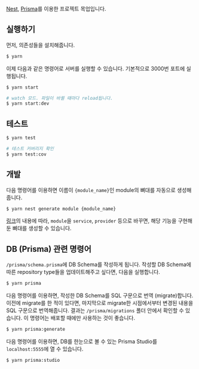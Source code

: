 [Nest](https://github.com/nestjs/nest), [Prisma](https://www.prisma.io/)를 이용한 프로젝트 목업입니다.

## 실행하기

먼저, 의존성들을 설치해줍니다.

```bash
$ yarn
```

이제 다음과 같은 명령어로 서버를 실행할 수 있습니다. 기본적으로 3000번 포트에 실행됩니다.

```bash
$ yarn start

# watch 모드. 파일이 바뀔 때마다 reload됩니다.
$ yarn start:dev
```

## 테스트

```bash
$ yarn test

# 테스트 커버리지 확인
$ yarn test:cov
```

## 개발

다음 명령어를 이용하면 이름이 `{module_name}`인 module의 뼈대를 자동으로 생성해줍니다.

```bash
$ yarn nest generate module {module_name}
```

[링크](https://docs.nestjs.com/cli/usages#nest-generate)의 내용에 따라, `module`을 `service`, `provider` 등으로 바꾸면, 해당 기능을 구현해둔 뼈대를 생성할 수 있습니다.

## DB (Prisma) 관련 명령어

`/prisma/schema.prisma`에 DB Schema를 작성하게 됩니다. 작성할 DB Schema에 따른 repository type들을 업데이트해주고 싶다면, 다음을 실행합니다.

```bash
$ yarn prisma
```

다음 명령어를 이용하면, 작성한 DB Schema를 SQL 구문으로 번역 (migrate)합니다. 이전에 migrate를 한 적이 있다면, 마지막으로 migrate한 시점에서부터 변경된 내용을 SQL 구문으로 번역해줍니다. 결과는 `/prisma/migrations` 폴더 안에서 확인할 수 있습니다. 이 명령어는 배포할 때에만 사용하는 것이 좋습니다.

```bash
$ yarn prisma:generate
```

다음 명령어를 이용하면, DB를 한눈으로 볼 수 있는 Prisma Studio를 `localhost:5555`에 열 수 있습니다.

```bash
$ yarn prisma:studio
```
